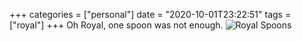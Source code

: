 +++
categories = ["personal"]
date = "2020-10-01T23:22:51"
tags = ["royal"]
+++
Oh Royal, one spoon was not enough. ![Royal Spoons](https://1drv.ms/u/s!Anpcls_feIsggcp95jssoynqJTKIXg)
               